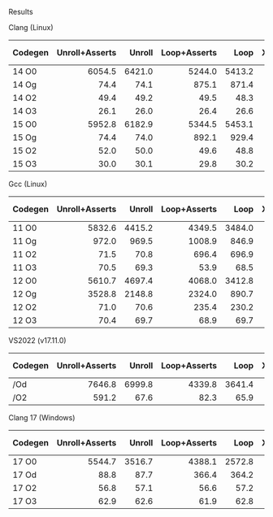 Results

Clang (Linux)

| Codegen | Unroll+Asserts | Unroll | Loop+Asserts | Loop   |Xyzw+Asserts |Xyzw   | Raw C |
|---------|---------------:|-------:|-------------:|-------:|------------:|------:|------:|
| 14 O0   |         6054.5 | 6421.0 |       5244.0 | 5413.2 |      1353.6 |1409.4 | 274.5 |
| 14 Og   |           74.4 |   74.1 |        875.1 |  871.4 |        77.0 |  76.9 |  68.5 |
| 14 O2   |           49.4 |   49.2 |         49.5 |   48.3 |        49.4 |  49.4 |  22.6 |
| 14 O3   |           26.1 |   26.0 |         26.4 |   26.6 |        26.0 |  25.6 |  22.7 |
| 15 O0   |         5952.8 | 6182.9 |       5344.5 | 5453.1 |      1373.7 |1399.6 | 273.8 |
| 15 Og   |           74.4 |   74.0 |        892.1 |  929.4 |        81.3 |  81.3 |  70.6 |
| 15 O2   |           52.0 |   50.0 |         49.6 |   48.8 |        49.4 |  49.5 |  22.7 |
| 15 O3   |           30.0 |   30.1 |         29.8 |   30.2 |        26.8 |  26.2 |  22.7 |

Gcc (Linux)

| Codegen | Unroll+Asserts | Unroll | Loop+Asserts | Loop   |Xyzw+Asserts |Xyzw   | Raw C |
|---------|---------------:|-------:|-------------:|-------:|------------:|------:|------:|
| 11 O0   |         5832.6 | 4415.2 |       4349.5 | 3484.0 |      1490.0 |1473.9 | 262.2 |
| 11 Og   |          972.0 |  969.5 |       1008.9 |  846.9 |       180.9 | 181.2 | 111.1 |
| 11 O2   |           71.5 |   70.8 |        696.4 |  696.9 |        69.0 |  69.0 |  69.1 |
| 11 O3   |           70.5 |   69.3 |         53.9 |   68.5 |        69.2 |  68.9 |  69.0 |
| 12 O0   |         5610.7 | 4697.4 |       4068.0 | 3412.8 |      1487.0 |1871.0 | 260.5 |
| 12 Og   |         3528.8 | 2148.8 |       2324.0 |  890.7 |       354.1 | 354.6 | 112.8 |
| 12 O2   |           71.0 |   70.6 |        235.4 |  230.2 |        69.1 |  69.3 |  72.5 |
| 12 O3   |           70.4 |   69.7 |         68.9 |   69.7 |        69.2 |  69.4 |  69.8 |

VS2022 (v17.11.0)

| Codegen | Unroll+Asserts | Unroll | Loop+Asserts | Loop   |Xyzw+Asserts |Xyzw   | Raw C |
|---------|---------------:|-------:|-------------:|-------:|------------:|------:|------:|
| /Od     |         7646.8 | 6999.8 |       4339.8 | 3641.4 |      1281.0 |1269.3 | 285.8 |
| /O2     |          591.2 |   67.6 |         82.3 |   65.9 |        80.4 |  81.2 |  82.3 |

Clang 17 (Windows)

| Codegen | Unroll+Asserts | Unroll | Loop+Asserts | Loop   |Xyzw+Asserts |Xyzw   | Raw C |
|---------|---------------:|-------:|-------------:|-------:|------------:|------:|------:|
| 17 O0   |         5544.7 | 3516.7 |       4388.1 | 2572.8 |       803.5 | 800.2 | 277.6 |
| 17 Od   |           88.8 |   87.7 |        366.4 |  364.2 |        81.1 |  81.0 |  80.4 |
| 17 O2   |           56.8 |   57.1 |         56.6 |   57.2 |        57.5 |  57.5 |  34.4 |
| 17 O3   |           62.9 |   62.6 |         61.9 |   62.8 |        62.3 |  62.5 |  34.9 |
